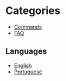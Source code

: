 # Categories

- [Commands](./commands.md)
- [FAQ](./faq.md)

## Languages

- [English](./readme.md)
- [Portuguese](./readme-pt.md)
